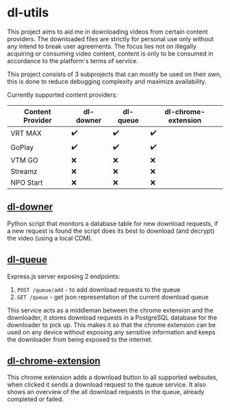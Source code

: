 # dl-utils

This project aims to aid me in downloading videos from certain content providers.
The downloaded files are strictly for personal use only without any intend to break user agreements.
The focus lies not on illegally acquiring or consuming video content, content is only to be consumed in accordance to the platform's terms of service.

This project consists of 3 subprojects that can mostly be used on their own, this is done to reduce debugging complexity and maximize availability.

Currently supported content providers:

| Content Provider | dl-downer | dl-queue | dl-chrome-extension |
|------------------|-----------|----------|---------------------|
| VRT MAX          |    ✔️     |    ✔️    |         ✔️           |
| GoPlay           |    ✔️     |    ✔️    |         ✔️           |
| VTM GO           |    ❌     |    ❌    |         ❌           |
| Streamz          |    ❌     |    ❌    |         ❌           |
| NPO Start        |    ❌     |    ❌    |         ❌           |

## [dl-downer](dl-downer/)

Python script that monitors a database table for new download requests, if a new request is found the script does its best to download (and decrypt) the video (using a local CDM).

## [dl-queue](dl-queue/)

Express.js server exposing 2 endpoints:
1. `POST /queue/add` - to add download requests to the queue
2. `GET /queue` - get json representation of the current download queue

This service acts as a middleman between the chrome extension and the downloader, it stores download requests in a PostgreSQL database for the downloader to pick up.
This makes it so that the chrome extension can be used on any device without exposing any sensitive information and keeps the downloader from being exposed to the internet.

## [dl-chrome-extension](dl-chrome-extension/)

This chrome extension adds a download button to all supported websutes, when clicked it sends a download request to the queue service.
It also shows an overview of the all download requests in the queue, already completed or failed.
